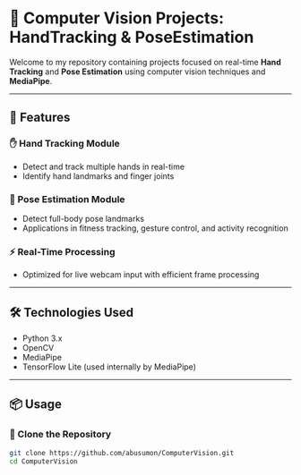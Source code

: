 # 🤖 Computer Vision Projects: HandTracking & PoseEstimation

Welcome to my repository containing projects focused on real-time **Hand Tracking** and **Pose Estimation** using computer vision techniques and **MediaPipe**.

---

## 🚀 Features

### ✋ Hand Tracking Module
- Detect and track multiple hands in real-time
- Identify hand landmarks and finger joints

### 🧍 Pose Estimation Module
- Detect full-body pose landmarks
- Applications in fitness tracking, gesture control, and activity recognition

### ⚡ Real-Time Processing
- Optimized for live webcam input with efficient frame processing

---

## 🛠️ Technologies Used

- Python 3.x  
- OpenCV  
- MediaPipe  
- TensorFlow Lite (used internally by MediaPipe)

---

## 📦 Usage

### 🔽 Clone the Repository
```bash
git clone https://github.com/abusumon/ComputerVision.git
cd ComputerVision
